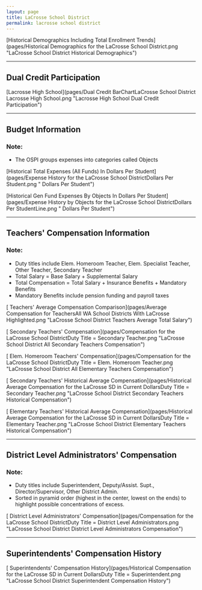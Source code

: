 ```yaml
---
layout: page
title: LaCrosse School District
permalink: lacrosse school district
---
```



[Historical Demographics Including Total Enrollment Trends](pages/Historical Demographics for the LaCrosse School District.png "LaCrosse School District Historical Demographics")

___

## Dual Credit Participation

[Lacrosse High School](pages/Dual Credit BarChartLaCrosse School District Lacrosse High School.png "Lacrosse High School Dual Credit Participation")


___

## Budget Information
### Note:
- The OSPI groups expenses into categories called Objects

[Historical Total Expenses (All Funds) In Dollars Per Student](pages/Expense History for the LaCrosse School DistrictDollars Per Student.png " Dollars Per Student")

[Historical Gen Fund Expenses By Objects In Dollars Per Student](pages/Expense History by Objects for the LaCrosse School DistrictDollars Per StudentLine.png " Dollars Per Student")


___

## Teachers' Compensation Information
### Note:
- Duty titles include Elem. Homeroom Teacher, Elem. Specialist Teacher, Other Teacher, Secondary Teacher
- Total Salary = Base Salary + Supplemental Salary
- Total Compensation = Total Salary + Insurance Benefits + Mandatory Benefits
- Mandatory Benefits include pension funding and payroll taxes

[ Teachers' Average Compensation Comparison](pages/Average Compensation for TeachersAll WA School Districts With LaCrosse Highlighted.png "LaCrosse School District Teachers Average Total Salary")

[ Secondary Teachers' Compensation](pages/Compensation for the LaCrosse School DistrictDuty Title = Secondary Teacher.png "LaCrosse School District All Secondary Teachers Compensation")

[ Elem. Homeroom Teachers' Compensation](pages/Compensation for the LaCrosse School DistrictDuty Title = Elem. Homeroom Teacher.png "LaCrosse School District All Elementary Teachers Compensation")

[ Secondary Teachers' Historical Average Compensation](pages/Historical Average Compensation for the LaCrosse SD in Current DollarsDuty Title = Secondary Teacher.png "LaCrosse School District Secondary Teachers Historical Compensation")

[ Elementary Teachers' Historical Average Compensation](pages/Historical Average Compensation for the LaCrosse SD in Current DollarsDuty Title = Elementary Teacher.png "LaCrosse School District Elementary Teachers Historical Compensation")


___

## District Level Administrators' Compensation

### Note:
- Duty titles include Superintendent, Deputy/Assist. Supt., Director/Supervisor, Other District Admin.
- Sorted in pyramid order (highest in the center, lowest on the ends) to highlight possible concentrations of excess.

[ District Level Administrators' Compensation](pages/Compensation for the LaCrosse School DistrictDuty Title = District Level Administrators.png "LaCrosse School District District Level Administrators Compensation")


___

## Superintendents' Compensation History

[ Superintendents' Compensation History](pages/Historical Compensation for the LaCrosse SD in Current DollarsDuty Title = Superintendent.png "LaCrosse School District Superintendent Compensation History")


